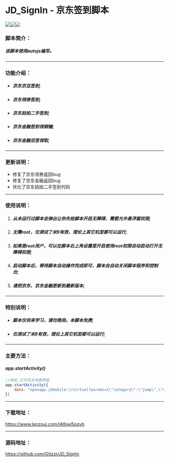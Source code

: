 # JD_SignIn - 京东签到脚本
![](https://img.shields.io/badge/version-v2.2.4.03-green)![](https://img.shields.io/badge/author-zzr-blue)![](https://img.shields.io/badge/update-20201108-informational)

### 脚本简介：

##### 该脚本使用autojs编写。

------

### 功能介绍：

- ##### 京东京豆签到;
- ##### 京东领券签到;
- ##### 京东拍拍二手签到;
- ##### 京东金融签到领钢镚;
- ##### 京东金融双签领取;

------

### 更新说明：

- 修复了京东领券返回bug
- 修复了京东金融返回bug
- 优化了京东拍拍二手签到代码

------

### 使用说明：

1. ##### 从未运行过脚本会弹出让你先给脚本开启无障碍，需要允许悬浮窗权限;

2. ##### 无需root，仅测试了米9有效，理论上其它机型都可以运行;

3. ##### 如果是root用户，可以在脚本右上角设置里开启使用root权限自动启动打开无障碍权限;

4. ##### 启动脚本后，等待脚本自动操作完成即可，脚本会自动关闭脚本程序和控制台;

5.  ##### 请把京东、京东金融更新到最新版本;

------

### 特别说明：

- ##### 脚本仅供来学习，请勿商用。本脚本免费;
- ##### 仅测试了米9有效，理论上其它机型都可以运行;

------

### 主要方法：

##### app.startActivity()

```javascript
//例如,打开京东领券界面
app.startActivity({
	data: "openapp.jdmobile://virtual?params={\"category\":\"jump\",\"des\":\"couponCenter\"}"
})
```

------

### 下载地址：

https://www.lanzoui.com/iAtbwi5oqyh

------

### 源码地址：

https://github.com/Gitzzr/JD_SignIn

  
